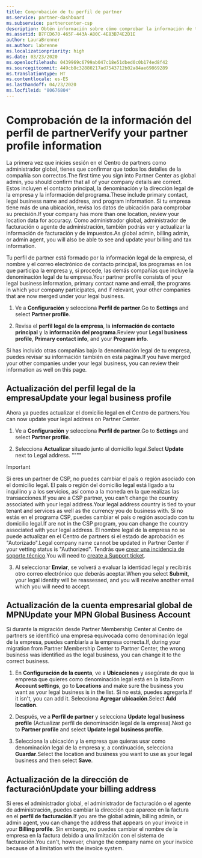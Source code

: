 ```yaml
---
title: Comprobación de tu perfil de partner
ms.service: partner-dashboard
ms.subservice: partnercenter-csp
description: Obtén información sobre cómo comprobar la información de tu empresa, como el contacto principal, la dirección y la información del programa. También puedes actualizar el domicilio legal y la dirección de facturación.
ms.assetid: B7FCD670-465F-443A-A80C-4E83B74E2D1E
author: LauraBrenner
ms.author: labrenne
ms.localizationpriority: high
ms.date: 03/23/2020
ms.openlocfilehash: 0439969c6799ab047c18e51dbed0c0b174ed8f42
ms.sourcegitcommit: 449cb8c32880217ad7543712b02a84ae69869289
ms.translationtype: HT
ms.contentlocale: es-ES
ms.lasthandoff: 04/23/2020
ms.locfileid: "80676804"
---
```

# <a name="verify-your-partner-profile-information"></a><span data-ttu-id="9a211-104">Comprobación de la información del perfil de partner</span><span class="sxs-lookup"><span data-stu-id="9a211-104">Verify your partner profile information</span></span>

<span data-ttu-id="9a211-105">La primera vez que inicies sesión en el Centro de partners como administrador global, tienes que confirmar que todos los detalles de la compañía son correctos.</span><span class="sxs-lookup"><span data-stu-id="9a211-105">The first time you sign into Partner Center as global admin, you should confirm that all of your company details are correct.</span></span> <span data-ttu-id="9a211-106">Estos incluyen el contacto principal, la denominación y la dirección legal de la empresa y la información del programa.</span><span class="sxs-lookup"><span data-stu-id="9a211-106">These include primary contact, legal business name and address, and program information.</span></span> <span data-ttu-id="9a211-107">Si tu empresa tiene más de una ubicación, revisa los datos de ubicación para comprobar su precisión.</span><span class="sxs-lookup"><span data-stu-id="9a211-107">If your company has more than one location, review your location data for accuracy.</span></span> <span data-ttu-id="9a211-108">Como administrador global, administrador de facturación o agente de administración, también podrás ver y actualizar la información de facturación y de impuestos.</span><span class="sxs-lookup"><span data-stu-id="9a211-108">As global admin, billing admin, or admin agent, you will also be able to see and update your billing and tax information.</span></span>

<span data-ttu-id="9a211-109">Tu perfil de partner está formado por la información legal de la empresa, el nombre y el correo electrónico de contacto principal, los programas en los que participa la empresa y, si procede, las demás compañías que incluye la denominación legal de tu empresa.</span><span class="sxs-lookup"><span data-stu-id="9a211-109">Your partner profile consists of your legal business information, primary contact name and email, the programs in which your company participates, and if relevant, your other companies that are now merged under your legal business.</span></span>

1. <span data-ttu-id="9a211-110">Ve a **Configuración** y selecciona **Perfil de partner**.</span><span class="sxs-lookup"><span data-stu-id="9a211-110">Go to **Settings** and select **Partner profile**.</span></span>

2. <span data-ttu-id="9a211-111">Revisa el **perfil legal de la empresa**, la **información de contacto principal** y la **información del programa**.</span><span class="sxs-lookup"><span data-stu-id="9a211-111">Review your **Legal business profile**, **Primary contact info**, and your **Program info**.</span></span>

<span data-ttu-id="9a211-112">Si has incluido otras compañías bajo la denominación legal de tu empresa, puedes revisar su información también en esta página.</span><span class="sxs-lookup"><span data-stu-id="9a211-112">If you have merged your other companies under your legal business, you can review their information as well on this page.</span></span>

## <a name="update-your-legal-business-profile"></a><span data-ttu-id="9a211-113">Actualización del perfil legal de la empresa</span><span class="sxs-lookup"><span data-stu-id="9a211-113">Update your legal business profile</span></span>

<span data-ttu-id="9a211-114">Ahora ya puedes actualizar el domicilio legal en el Centro de partners.</span><span class="sxs-lookup"><span data-stu-id="9a211-114">You can now update your legal address on Partner Center.</span></span>

1. <span data-ttu-id="9a211-115">Ve a **Configuración** y selecciona **Perfil de partner**.</span><span class="sxs-lookup"><span data-stu-id="9a211-115">Go to **Settings** and select **Partner profile**.</span></span> 

2. <span data-ttu-id="9a211-116">Selecciona **Actualizar** situado junto al domicilio legal.</span><span class="sxs-lookup"><span data-stu-id="9a211-116">Select **Update** next to Legal address.</span></span> <span data-ttu-id="9a211-117">""</span><span class="sxs-lookup"><span data-stu-id="9a211-117">""</span></span>

>[!Important]
><span data-ttu-id="9a211-118">Si eres un partner de CSP, no puedes cambiar el país o región asociado con el domicilio legal. El país o región del domicilio legal está ligado a tu inquilino y a los servicios, así como a la moneda en la que realizas las transacciones.</span><span class="sxs-lookup"><span data-stu-id="9a211-118">If you are a CSP partner, you can't change the country associated with your legal address.Your legal address country is tied to your tenant and services as well as the currency you do business with.</span></span> <span data-ttu-id="9a211-119">Si no estás en el programa CSP, puedes cambiar el país o región asociado con tu domicilio legal.</span><span class="sxs-lookup"><span data-stu-id="9a211-119">If are not in the CSP program, you can change the country associated with your legal address.</span></span> <span data-ttu-id="9a211-120">El nombre legal de la empresa no se puede actualizar en el Centro de partners si el estado de aprobación es "Autorizado".</span><span class="sxs-lookup"><span data-stu-id="9a211-120">Legal company name cannot be updated in Partner Center if your vetting status is "Authorized".</span></span> <span data-ttu-id="9a211-121">Tendrás que [crear una incidencia de soporte técnico](https://partner.microsoft.com/en-US/dashboard/support/csp/servicerequests/create?stage=2&topicid=eb74583c-61b3-2124-bffc-00920e0ae772).</span><span class="sxs-lookup"><span data-stu-id="9a211-121">You will need to [create a Support ticket](https://partner.microsoft.com/en-US/dashboard/support/csp/servicerequests/create?stage=2&topicid=eb74583c-61b3-2124-bffc-00920e0ae772).</span></span>

3. <span data-ttu-id="9a211-122">Al seleccionar **Enviar**, se volverá a evaluar la identidad legal y recibirás otro correo electrónico que deberás aceptar.</span><span class="sxs-lookup"><span data-stu-id="9a211-122">When you select **Submit**, your legal identity will be reassessed, and you will receive another email which you will need to accept.</span></span>

## <a name="update-your-mpn-global-business-account"></a><span data-ttu-id="9a211-123">Actualización de la cuenta empresarial global de MPN</span><span class="sxs-lookup"><span data-stu-id="9a211-123">Update your MPN Global Business Account</span></span>

<span data-ttu-id="9a211-124">Si durante la migración desde Partner Membership Center al Centro de partners se identificó una empresa equivocada como denominación legal de la empresa, puedes cambiarla a la empresa correcta.</span><span class="sxs-lookup"><span data-stu-id="9a211-124">If, during your migration from Partner Membership Center to Partner Center, the wrong business was identified as the legal business, you can change it to the correct business.</span></span>

1. <span data-ttu-id="9a211-125">En **Configuración de la cuenta**, ve a **Ubicaciones** y asegúrate de que la empresa que quieres como denominación legal está en la lista.</span><span class="sxs-lookup"><span data-stu-id="9a211-125">From **Account settings**, go to **Locations** and make sure the business you want as your legal business is in the list.</span></span> <span data-ttu-id="9a211-126">Si no está, puedes agregarla.</span><span class="sxs-lookup"><span data-stu-id="9a211-126">If it isn't, you can add it.</span></span> <span data-ttu-id="9a211-127">Selecciona **Agregar ubicación**.</span><span class="sxs-lookup"><span data-stu-id="9a211-127">Select **Add location**.</span></span>

2. <span data-ttu-id="9a211-128">Después, ve a **Perfil de partner** y selecciona **Update legal business profile** (Actualizar perfil de denominación legal de la empresa).</span><span class="sxs-lookup"><span data-stu-id="9a211-128">Next go to **Partner profile** and select **Update legal business profile**.</span></span>

3. <span data-ttu-id="9a211-129">Selecciona la ubicación y la empresa que quieras usar como denominación legal de la empresa y, a continuación, selecciona **Guardar**.</span><span class="sxs-lookup"><span data-stu-id="9a211-129">Select the location and business you want to use as your legal business and then select **Save**.</span></span>

## <a name="update-your-billing-address"></a><span data-ttu-id="9a211-130">Actualización de la dirección de facturación</span><span class="sxs-lookup"><span data-stu-id="9a211-130">Update your billing address</span></span>

<span data-ttu-id="9a211-131">Si eres el administrador global, el administrador de facturación o el agente de administración, puedes cambiar la dirección que aparece en la factura en el **perfil de facturación**.</span><span class="sxs-lookup"><span data-stu-id="9a211-131">If you are the global admin, billing admin, or admin agent, you can change the address that appears on your invoice in your **Billing profile**.</span></span> <span data-ttu-id="9a211-132">Sin embargo, no puedes cambiar el nombre de la empresa en la factura debido a una limitación con el sistema de facturación.</span><span class="sxs-lookup"><span data-stu-id="9a211-132">You can't, however, change the company name on your invoice because of a limitation with the invoice system.</span></span>

 


